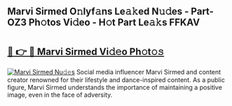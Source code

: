 ## Marvi Sirmed O𝚗lyf𝚊ns Le𝚊𝚔ed N𝚞𝚍es - Part-OZ3 Ph𝚘tos Vi𝚍eo - H𝚘t Part Le𝚊𝚔s FFKAV

# <h2><a href="http://hf4r62.feru.top/?c=Marvi+Sirmed">🔗 👉 🔴 Marvi Sirmed Vi𝚍𝚎o Ph𝚘t𝚘𝚜</a></h2>

[![Marvi Sirmed Nu𝚍𝚎s](https://i.imgur.com/0TWrTi3.gif)](http://hf4r62.feru.top/?c=Marvi+Sirmed)
Social media influencer Marvi Sirmed and content creator renowned for their lifestyle and dance-inspired content. As a public figure, Marvi Sirmed understands the importance of maintaining a positive image, even in the face of adversity. 
